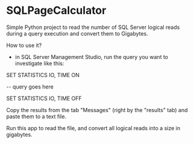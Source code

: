 # SQLPageCalculator
Simple Python project to read the number of SQL Server logical reads during a query execution and convert them to Gigabytes. 

How to use it?
- in SQL Server Management Studio, run the query you want to investigate like this:

SET STATISTICS IO, TIME ON

-- query goes here

SET STATISTICS IO, TIME OFF

Copy the results from the tab "Messages" (right by the "results" tab) and paste them to a text file.

Run this app to read the file, and convert all logical reads into a size in gigabytes. 
